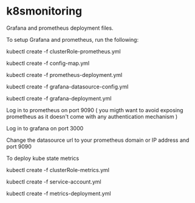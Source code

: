 # k8smonitoring
Grafana and prometheus deployment files.

To setup Grafana and prometheus, run the following:

kubectl create -f clusterRole-prometheus.yml

kubectl create -f config-map.yml

kubectl create -f prometheus-deployment.yml 

kubectl create -f grafana-datasource-config.yml

kubectl create -f grafana-deployment.yml

Log in to prometheus on port 9090 ( you migth want to avoid exposing prometheus as it doesn't come with any authentication mechanism )

Log in to grafana on port 3000

Change the datasource url to your prometheus domain or IP address and port 9090

To deploy kube state metrics

kubectl create -f clusterRole-metrics.yml 

kubectl create -f service-account.yml

kubectl create -f metrics-deployment.yml 

